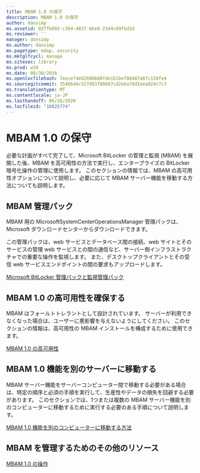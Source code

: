 ```yaml
---
title: MBAM 1.0 の保守
description: MBAM 1.0 の保守
author: dansimp
ms.assetid: 02ffb093-c364-4837-bbe8-23d4c09fbd3d
ms.reviewer: ''
manager: dansimp
ms.author: dansimp
ms.pagetype: mdop, security
ms.mktglfcycl: manage
ms.sitesec: library
ms.prod: w10
ms.date: 08/30/2016
ms.openlocfilehash: 7eecef4e82680b08fde1b1bef88487a6fc156fe4
ms.sourcegitcommit: 354664bc527d93f80687cd2eba70d1eea024c7c3
ms.translationtype: MT
ms.contentlocale: ja-JP
ms.lasthandoff: 06/26/2020
ms.locfileid: "10825774"
---
```

# MBAM 1.0 の保守


必要な計画がすべて完了して、Microsoft BitLocker の管理と監視 (MBAM) を展開した後、MBAM を高可用性の方法で実行し、エンタープライズの BitLocker 暗号化操作の管理に使用します。 このセクションの情報では、MBAM の高可用性オプションについて説明し、必要に応じて MBAM サーバー機能を移動する方法についても説明します。

## MBAM 管理パック


MBAM 用の MicrosoftSystemCenterOperationsManager 管理パックは、Microsoft ダウンロードセンターからダウンロードできます。

この管理パックは、web サービスとデータベース間の接続、web サイトとそのサービスの管理 web サービスとの間の通信など、サーバー側インフラストラクチャでの重要な操作を監視します。 また、デスクトップクライアントとその受信 web サービスエンドポイントの間の要求もアップロードします。

[Microsoft BitLocker 管理パックと監視管理パック](https://go.microsoft.com/fwlink/p/?LinkId=258390)

## MBAM 1.0 の高可用性を確保する


MBAM はフォールトトレラントとして設計されています。 サーバーが利用できなくなった場合は、ユーザーに悪影響を与えないようにしてください。 このセクションの情報は、高可用性の MBAM インストールを構成するために使用できます。

[MBAM 1.0 の高可用性](high-availability-for-mbam-10.md)

## MBAM 1.0 機能を別のサーバーに移動する


MBAM サーバー機能をサーバーコンピューター間で移動する必要がある場合は、特定の順序と必須の手順を実行して、生産性やデータの損失を回避する必要があります。 このセクションでは、1つまたは複数の MBAM サーバー機能を別のコンピューターに移動するために実行する必要のある手順について説明します。

[MBAM 1.0 機能を別のコンピューターに移動する方法](how-to-move-mbam-10-features-to-another-computer.md)

## MBAM を管理するためのその他のリソース


[MBAM 1.0 の操作](operations-for-mbam-10.md)

 

 





